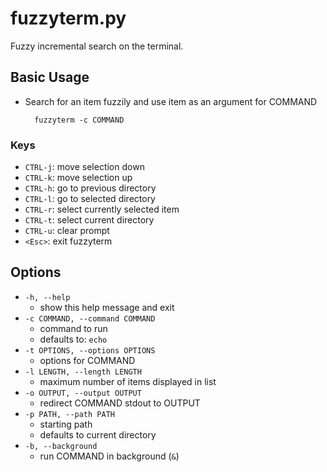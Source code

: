 fuzzyterm.py
============

Fuzzy incremental search on the terminal.

Basic Usage
-----------

* Search for an item fuzzily and use item as an argument for COMMAND

        fuzzyterm -c COMMAND

### Keys

* `CTRL-j`: move selection down
* `CTRL-k`: move selection up
* `CTRL-h`: go to previous directory
* `CTRL-l`: go to selected directory
* `CTRL-r`: select currently selected item
* `CTRL-t`: select current directory
* `CTRL-u`: clear prompt
* `<Esc>`: exit fuzzyterm

Options
-------

* `-h, --help`
    * show this help message and exit
* `-c COMMAND, --command COMMAND`
    * command to run
    * defaults to: `echo`
* `-t OPTIONS, --options OPTIONS`
    * options for COMMAND
* `-l LENGTH, --length LENGTH`
    * maximum number of items displayed in list
* `-o OUTPUT, --output OUTPUT`
    * redirect COMMAND stdout to OUTPUT
* `-p PATH, --path PATH`
    * starting path
    * defaults to current directory
* `-b, --background`
    * run COMMAND in background (`&`)
